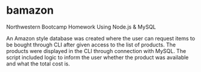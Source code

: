 # bamazon
Northwestern Bootcamp Homework Using Node.js & MySQL

An Amazon style database was created where the user can request items to be bought through CLI after given access to the list of products. The products were displayed in the CLI through connection with MySQL. The script included logic to inform the user whether the product was available and what the total cost is.


